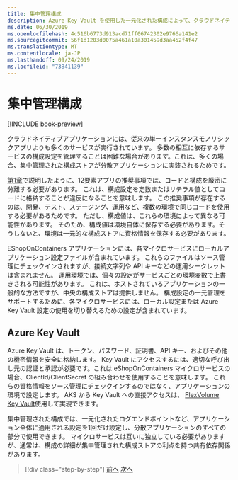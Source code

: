 ```yaml
---
title: 集中管理構成
description: Azure Key Vault を使用した一元化された構成によって、クラウドネイティブアプリの管理が容易になります。
ms.date: 06/30/2019
ms.openlocfilehash: 4c516b6773d913acd71ff06742302e9766a141e2
ms.sourcegitcommit: 56f1d1203d0075a461a10a301459d3aa452f4f47
ms.translationtype: MT
ms.contentlocale: ja-JP
ms.lasthandoff: 09/24/2019
ms.locfileid: "73841139"
---
```

# <a name="centralized-configuration"></a>集中管理構成

[!INCLUDE [book-preview](../../../includes/book-preview.md)]

クラウドネイティブアプリケーションには、従来の単一インスタンスモノリシックアプリよりも多くのサービスが実行されています。 多数の相互に依存するサービスの構成設定を管理することは困難な場合があります。これは、多くの場合、集中管理された構成ストアが分散アプリケーションに実装されるためです。

[第1章](introduction.md)で説明したように、12要素アプリの推奨事項では、コードと構成を厳密に分離する必要があります。 これは、構成設定を定数またはリテラル値としてコードに格納することが違反になることを意味します。 この推奨事項が存在するのは、開発、テスト、ステージング、運用など、複数の環境で同じコードを使用する必要があるためです。 ただし、構成値は、これらの環境によって異なる可能性があります。 そのため、構成値は環境自体に保存する必要があります。そうしないと、環境は一元的な構成ストアに資格情報を保存する必要があります。

EShopOnContainers アプリケーションには、各マイクロサービスにローカルアプリケーション設定ファイルが含まれています。 これらのファイルはソース管理にチェックインされますが、接続文字列や API キーなどの運用シークレットは含まれません。 運用環境では、個々の設定がサービスごとの環境変数で上書きされる可能性があります。 これは、ホストされているアプリケーションの一般的な方法ですが、中央の構成ストアは提供しません。 構成設定の一元管理をサポートするために、各マイクロサービスには、ローカル設定または Azure Key Vault 設定の使用を切り替えるための設定が含まれています。

## <a name="azure-key-vault"></a>Azure Key Vault

Azure Key Vault は、トークン、パスワード、証明書、API キー、およびその他の機密情報を安全に格納します。 Key Vault にアクセスするには、適切な呼び出し元の認証と承認が必要です。これは eShopOnContainers マイクロサービスの場合、ClientId/ClientSecret の組み合わせを使用することを意味します。 これらの資格情報をソース管理にチェックインするのではなく、アプリケーションの環境で設定します。 AKS から Key Vault への直接アクセスは、 [FlexVolume Key Vault](https://github.com/Azure/kubernetes-keyvault-flexvol)使用して実現できます。

集中管理された構成では、一元化されたログエンドポイントなど、アプリケーション全体に適用される設定を1回だけ設定し、分散アプリケーションのすべての部分で使用できます。 マイクロサービスは互いに独立している必要がありますが、通常は、構成の詳細が集中管理された構成ストアの利点を持つ共有依存関係があります。

>[!div class="step-by-step"]
>[前へ](deploy-eshoponcontainers-azure.md)
>[次へ](scale-applications.md)
